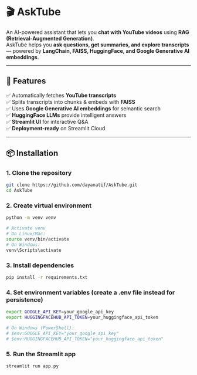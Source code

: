 # 🎬 AskTube  
An AI-powered assistant that lets you **chat with YouTube videos** using **RAG (Retrieval-Augmented Generation)**.  
AskTube helps you **ask questions, get summaries, and explore transcripts** — powered by **LangChain, FAISS, HuggingFace, and Google Generative AI embeddings**.  

---

## 🚀 Features  
✅ Automatically fetches **YouTube transcripts**  
✅ Splits transcripts into chunks & embeds with **FAISS**  
✅ Uses **Google Generative AI embeddings** for semantic search  
✅ **HuggingFace LLMs** provide intelligent answers  
✅ **Streamlit UI** for interactive Q&A  
✅ **Deployment-ready** on Streamlit Cloud  

---

## 📦 Installation  

### 1. Clone the repository  
```bash
git clone https://github.com/dayanatif/AskTube.git
cd AskTube
```

### 2. Create virtual environment
```bash
python -m venv venv

# Activate venv
# On Linux/Mac:
source venv/bin/activate
# On Windows:
venv\Scripts\activate
```

### 3. Install dependencies
```bash
pip install -r requirements.txt
```

### 4. Set environment variables (create a .env file instead for persistence)
```bash
export GOOGLE_API_KEY=your_google_api_key
export HUGGINGFACEHUB_API_TOKEN=your_huggingface_api_token

# On Windows (PowerShell):
# $env:GOOGLE_API_KEY="your_google_api_key"
# $env:HUGGINGFACEHUB_API_TOKEN="your_huggingface_api_token"
```

### 5. Run the Streamlit app
```bash
streamlit run app.py
```
